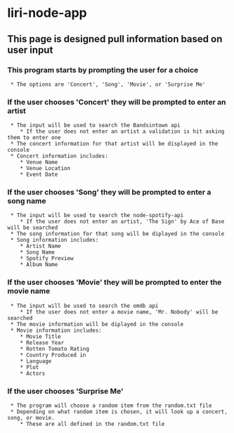 # liri-node-app

## **This page is designed pull information based on user input**

### **This program starts by prompting the user for a choice**
     * The options are 'Concert', 'Song', 'Movie', or 'Surprise Me'
### **If the user chooses 'Concert' they will be prompted to enter an artist**
     * The input will be used to search the Bandsintown api
        * If the user does not enter an artist a validation is hit asking them to enter one
     * The concert information for that artist will be displayed in the console
     * Concert information includes:
        * Venue Name
        * Venue Location
        * Event Date
### **If the user chooses 'Song' they will be prompted to enter a song name**
     * The input will be used to search the node-spotify-api
        * If the user does not enter an artist, 'The Sign' by Ace of Base will be searched
     * The song information for that song will be diplayed in the console
     * Song information includes:
        * Artist Name
        * Song Name
        * Spotify Preview
        * Album Name
### **If the user chooses 'Movie' they will be prompted to enter the movie name**
     * The input will be used to search the omdb api
        * If the user does not enter a movie name, 'Mr. Nobody' will be searched
     * The movie information will be diplayed in the console
     * Movie information includes:
        * Movie Title
        * Release Year
        * Rotten Tomato Rating
        * Country Produced in
        * Language
        * Plot
        * Actors
### **If the user chooses 'Surprise Me'**
     * The program will choose a random item from the random.txt file
     * Depending on what random item is chosen, it will look up a concert, song, or movie. 
        * These are all defined in the random.txt file